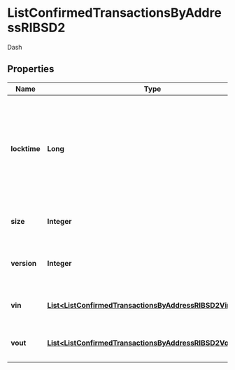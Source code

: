 

# ListConfirmedTransactionsByAddressRIBSD2

Dash

## Properties

| Name | Type | Description | Notes |
|------------ | ------------- | ------------- | -------------|
|**locktime** | **Long** | Represents the locktime on the transaction on the specific blockchain, i.e. the blockheight at which the transaction is valid. |  |
|**size** | **Integer** | Represents the total size of this transaction. |  |
|**version** | **Integer** | Represents the transaction&#39;s version number. |  |
|**vin** | [**List&lt;ListConfirmedTransactionsByAddressRIBSD2VinInner&gt;**](ListConfirmedTransactionsByAddressRIBSD2VinInner.md) | Represents the transaction inputs. |  |
|**vout** | [**List&lt;ListConfirmedTransactionsByAddressRIBSD2VoutInner&gt;**](ListConfirmedTransactionsByAddressRIBSD2VoutInner.md) | Represents the transaction outputs. |  |



